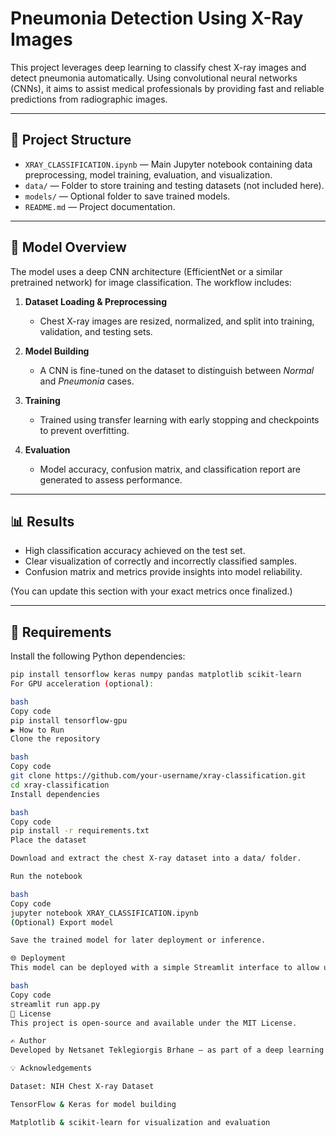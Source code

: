 # Pneumonia Detection Using X-Ray Images

This project leverages deep learning to classify chest X-ray images and detect pneumonia automatically. Using convolutional neural networks (CNNs), it aims to assist medical professionals by providing fast and reliable predictions from radiographic images.

---

## 📁 Project Structure

- `XRAY_CLASSIFICATION.ipynb` — Main Jupyter notebook containing data preprocessing, model training, evaluation, and visualization.
- `data/` — Folder to store training and testing datasets (not included here).
- `models/` — Optional folder to save trained models.
- `README.md` — Project documentation.

---

## 🧠 Model Overview

The model uses a deep CNN architecture (EfficientNet or a similar pretrained network) for image classification. The workflow includes:

1. **Dataset Loading & Preprocessing**  
   - Chest X-ray images are resized, normalized, and split into training, validation, and testing sets.

2. **Model Building**  
   - A CNN is fine-tuned on the dataset to distinguish between *Normal* and *Pneumonia* cases.

3. **Training**  
   - Trained using transfer learning with early stopping and checkpoints to prevent overfitting.

4. **Evaluation**  
   - Model accuracy, confusion matrix, and classification report are generated to assess performance.

---

## 📊 Results

- High classification accuracy achieved on the test set.
- Clear visualization of correctly and incorrectly classified samples.
- Confusion matrix and metrics provide insights into model reliability.

(You can update this section with your exact metrics once finalized.)

---

## 🧪 Requirements

Install the following Python dependencies:

```bash
pip install tensorflow keras numpy pandas matplotlib scikit-learn
For GPU acceleration (optional):

bash
Copy code
pip install tensorflow-gpu
▶️ How to Run
Clone the repository

bash
Copy code
git clone https://github.com/your-username/xray-classification.git
cd xray-classification
Install dependencies

bash
Copy code
pip install -r requirements.txt
Place the dataset

Download and extract the chest X-ray dataset into a data/ folder.

Run the notebook

bash
Copy code
jupyter notebook XRAY_CLASSIFICATION.ipynb
(Optional) Export model

Save the trained model for later deployment or inference.

🌐 Deployment
This model can be deployed with a simple Streamlit interface to allow users to upload X-ray images and receive instant predictions:

bash
Copy code
streamlit run app.py
📄 License
This project is open-source and available under the MIT License.

✍️ Author
Developed by Netsanet Teklegiorgis Brhane — as part of a deep learning project focused on medical imaging.

💡 Acknowledgements

Dataset: NIH Chest X-ray Dataset

TensorFlow & Keras for model building

Matplotlib & scikit-learn for visualization and evaluation
